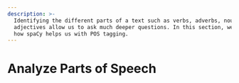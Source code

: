 ```yaml
---
description: >-
  Identifying the different parts of a text such as verbs, adverbs, nouns or
  adjectives allow us to ask much deeper questions. In this section, we'll learn
  how spaCy helps us with POS tagging.
---
```


# Analyze Parts of Speech

